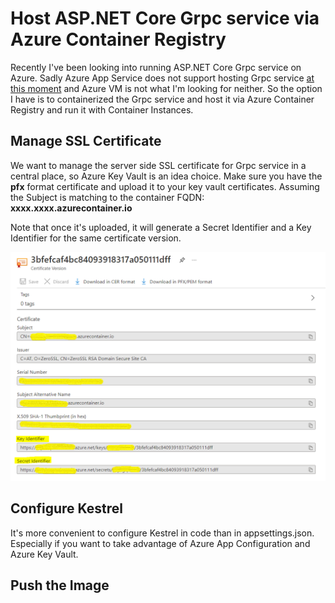 # Host ASP.NET Core Grpc service via Azure Container Registry

Recently I've been looking into running ASP.NET Core Grpc service on Azure. Sadly Azure App Service does not support hosting Grpc service [at this moment](https://feedback.azure.com/forums/169385-web-apps/suggestions/40585333-grpc-support-in-azure-app-service) and Azure VM is not what I'm looking for neither. So the option I have is to containerized the Grpc service and host it via Azure Container Registry and run it with Container Instances.

## Manage SSL Certificate
We want to manage the server side SSL certificate for Grpc service in a central place, so Azure Key Vault is an idea choice. Make sure you have the **pfx** format certificate and upload it to your key vault certificates. Assuming the Subject is matching to the container FQDN: **xxxx.xxxx.azurecontainer.io**

Note that once it's uploaded, it will generate a Secret Identifier and a Key Identifier for the same certificate version.

![](../img/kv-cert.png)

## Configure Kestrel
It's more convenient to configure Kestrel in code than in appsettings.json. Especially if you want to take advantage of Azure App Configuration and Azure Key Vault.

<script src="https://gist.github.com/cyang0513/0f0293baac90cef8e2da041fd450665c.js"></script>

## Push the Image
